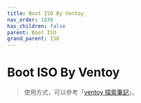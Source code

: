 ```yaml
---
title: Boot ISO By Ventoy
nav_order: 1030
has_children: false
parent: Boot ISO
grand_parent: ISO
---
```



# Boot ISO By Ventoy


> 使用方式，可以參考「[ventoy 探索筆記](https://samwhelp.github.io/note-about-ventoy/#%E5%85%A5%E9%96%80)」。
